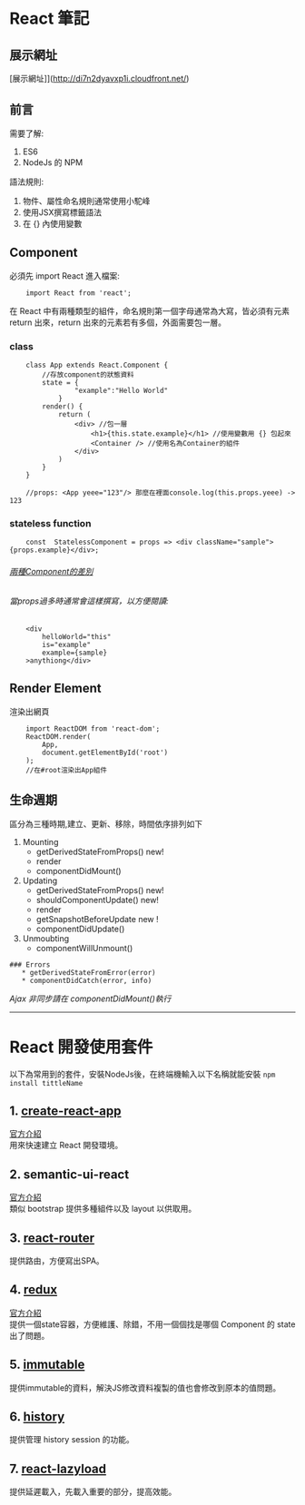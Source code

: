 # React 筆記

## 展示網址

[展示網址]](http://di7n2dyavxp1i.cloudfront.net/)

## 前言
需要了解:

1. ES6 
2. NodeJs 的 NPM 

語法規則:

1. 物件、屬性命名規則通常使用小駝峰
2. 使用JSX撰寫標籤語法 
3. 在 {} 內使用變數

## Component
必須先 import React 進入檔案:
```
    import React from 'react';
```
在 React 中有兩種類型的組件，命名規則第一個字母通常為大寫，皆必須有元素 return 出來，return 出來的元素若有多個，外面需要包一層。

### class
```
    class App extends React.Component {
        //存放component的狀態資料
        state = {  
                "example":"Hello World" 
            }
        render() {
            return (
                <div> //包一層
                    <h1>{this.state.example}</h1> //使用變數用 {} 包起來
                    <Container /> //使用名為Container的組件
                </div>
            )
        }
    } 

    //props: <App yeee="123"/> 那麼在裡面console.log(this.props.yeee) -> 123
```


### stateless function 
```
    const  StatelessComponent = props => <div className="sample">{props.example}</div>;
```

###### [兩種Component的差別](https://reurl.cc/GkNAkG)

###### 當props過多時通常會這樣撰寫，以方便閱讀:
```
    <div
        helloWorld="this"
        is="example"
        example={sample}
    >anythiong</div>
```
## Render Element
渲染出網頁
``` 
    import ReactDOM from 'react-dom';
    ReactDOM.render(
        App, 
        document.getElementById('root')
    );
    //在#root渲染出App組件
```

## 生命週期
區分為三種時期,建立、更新、移除，時間依序排列如下

   1. Mounting
       * getDerivedStateFromProps() new!
       * render
       * componentDidMount() 
   2. Updating
       * getDerivedStateFromProps() new!
       * shouldComponentUpdate() new!
       * render
       * getSnapshotBeforeUpdate new !
       * componentDidUpdate()
   3. Unmoubting
       * componentWillUnmount()

    ### Errors
       * getDerivedStateFromError(error)
       * componentDidCatch(error, info)

*Ajax 非同步請在 componentDidMount()執行*


***


# React 開發使用套件
以下為常用到的套件，安裝NodeJs後，在終端機輸入以下名稱就能安裝
`npm install tittleName`

## 1. [create-react-app](https://github.com/alex1290/react-study/blob/master/guide/create-react-app.md)
[官方介紹](https://github.com/facebook/create-react-app) </br >
用來快速建立 React 開發環境。

## 2. semantic-ui-react
[官方介紹](https://react.semantic-ui.com/) </br >
類似 bootstrap 提供多種組件以及 layout 以供取用。

## 3. [react-router](https://github.com/alex1290/react-study/blob/master/guide/react-router.md)
提供路由，方便寫出SPA。

## 4. [redux](https://github.com/alex1290/react-study/blob/master/guide/redux.md)
[官方介紹](https://chentsulin.github.io/redux/) </br >
提供一個state容器，方便維護、除錯，不用一個個找是哪個 Component 的 state 出了問題。 

## 5. [immutable](https://github.com/alex1290/react-study/blob/master/guide/immutable.md)
提供immutable的資料，解決JS修改資料複製的值也會修改到原本的值問題。

## 6. [history](https://github.com/alex1290/react-study/blob/master/guide/history.md)
提供管理 history session 的功能。

## 7. [react-lazyload](https://github.com/alex1290/react-study/blob/master/guide/react-lazyload.md)
提供延遲載入，先載入重要的部分，提高效能。

